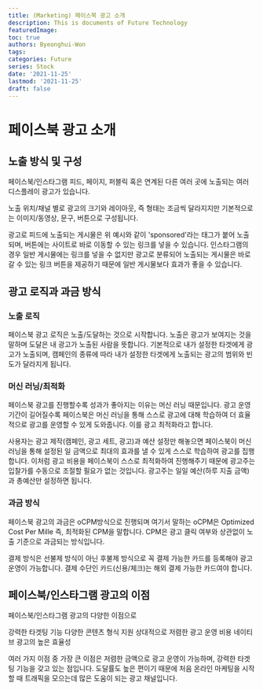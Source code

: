 ```yaml
---
title: (Marketing) 페이스북 광고 소개
description: This is documents of Future Technology
featuredImage: 
toc: true
authors: Byeonghui-Won
tags:
categories: Future
series: Stock
date: '2021-11-25'
lastmod: '2021-11-25'
draft: false
---
```


# 페이스북 광고 소개

## 노출 방식 및 구성

페이스북/인스타그램 피드, 페이지, 퍼블릭 혹은 연계된 다른 여러 곳에 노출되는 여러 디스플레이 광고가 있습니다. 

노출 위치/채널 별로 광고의 크기와 레이아웃, 즉 형태는 조금씩 달라지지만 기본적으로는 이미지/동영상, 문구, 버튼으로 구성됩니다. 

광고로 피드에 노출되는 게시물은 위 예시와 같이 'sponsored'라는 태그가 붙어 노출되며, 버튼에는 사이트로 바로 이동할 수 있는 링크를 넣을 수 있습니다. 인스타그램의 경우 일반 게시물에는 링크를 넣을 수 없지만 광고로 분류되어 노출되는 게시물은 바로 갈 수 있는 링크 버튼을 제공하기 때문에 일반 게시물보다 효과가 좋을 수 있습니다.
 
## 광고 로직과 과금 방식

### 노출 로직

페이스북 광고 로직은 노출/도달하는 것으로 시작합니다. 노출은 광고가 보여지는 것을 말하며 도달은 내 광고가 노출된 사람을 뜻합니다. 기본적으로 내가 설정한 타겟에게 광고가 노출되며, 캠페인의 종류에 따라 내가 설정한 타겟에게 노출되는 광고의 범위와 빈도가 달라지게 됩니다.

### 머신 러닝/최적화

페이스북 광고를 진행할수록 성과가 좋아지는 이유는 머신 러닝 때문입니다. 광고 운영기간이 길어질수록 페이스북은 머신 러닝을 통해 스스로 광고에 대해 학습하여 더 효율적으로 광고를 운영할 수 있게 도와줍니다. 이를 광고 최적화라고 합니다.

사용자는 광고 제작(캠페인, 광고 세트, 광고)과 예산 설정만 해놓으면 페이스북이 머신 러닝을 통해 설정된 일 금액으로 최대의 효과를 낼 수 있게 스스로 학습하여 광고를 집행합니다. 이처럼 광고 비용을 페이스북이 스스로 최적화하여 진행해주기 때문에 광고주는 입찰가를 수동으로 조절할 필요가 없는 것입니다. 광고주는 일일 예산(하루 지출 금액)과 총예산만 설정하면 됩니다.

### 과금 방식

페이스북 광고의 과금은 oCPM방식으로 진행되며 여기서 말하는 oCPM은 Optimized Cost Per Mille 즉, 최적화된 CPM을 말합니다. CPM은 광고 클릭 여부와 상관없이 노출 기준으로 과금되는 방식입니다. 

결제 방식은 선불제 방식이 아닌 후불제 방식으로 꼭 결제 가능한 카드를 등록해야 광고 운영이 가능합니다. 결제 수단인 카드(신용/체크)는 해외 결제 가능한 카드여야 합니다.

## 페이스북/인스타그램 광고의 이점

페이스북/인스타그램 광고의 다양한 이점으로 

강력한 타겟팅 기능
다양한 콘텐츠 형식 지원
상대적으로 저렴한 광고 운영 비용
네이티브 광고의 높은 효율성

여러 가지 이점 중 가장 큰 이점은 저렴한 금액으로 광고 운영이 가능하며, 강력한 타겟팅 기능을 갖고 있는 점입니다. 도달률도 높은 편이기 때문에 처음 온라인 마케팅을 시작할 때 트래픽을 모으는데 많은 도움이 되는 광고 채널입니다.

